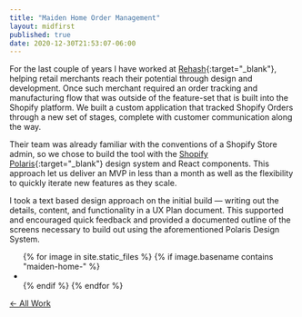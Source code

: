```yaml
---
title: "Maiden Home Order Management"
layout: midfirst
published: true
date: 2020-12-30T21:53:07-06:00
---
```


For the last couple of years I have worked at [Rehash](https://rehash.com){:target="_blank"}, helping retail
merchants reach their potential through design and development. Once such merchant required an order tracking and
manufacturing flow that was outside of the feature-set that is built into the Shopify platform. We built a custom
application that tracked Shopify Orders through a new set of stages, complete with customer communication along
the way.

Their team was already familiar with the conventions of a Shopify Store admin, so we chose to build the tool with
the [Shopify Polaris](https://polaris.shopify.com/){:target="_blank"} design system and React components. This approach
let us deliver an MVP in less than a month as well as the flexibility to quickly iterate new features as they scale.

I took a text based design approach on the initial build — writing out the details, content, and functionality in a
UX Plan document. This supported and encouraged quick feedback and provided a documented outline of the screens necessary
to build out using the aforementioned Polaris Design System.

<ul class="img-grid list list--inline">
{% for image in site.static_files %}
  {% if image.basename contains "maiden-home-" %}
    <li>
      <a href="{{ site.url }}{{site.baseurl}}/assets/img/{{image.name}}?ver={{site.version}}">
        <img data-src="{{ site.url }}{{site.baseurl}}/assets/img/{{image.name}}?ver={{site.version}}" />
      </a>
    </li>
  {% endif %}
{% endfor %}
</ul>

<a href="/midfirst/work" class="take-me-back">&larr; All Work</a>
